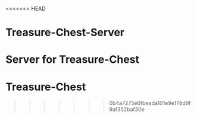<<<<<<< HEAD
# Treasure-Chest-Server
Server for Treasure-Chest
=======
# Treasure-Chest
>>>>>>> 0b4a7275e6fbeada101e9e178d9f9af352baf30e
